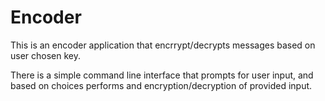 # Encoder
This is an encoder application that encrrypt/decrypts messages based on user chosen key. 

There is a simple command line interface that prompts for user input, and based on choices performs and encryption/decryption of provided input.
